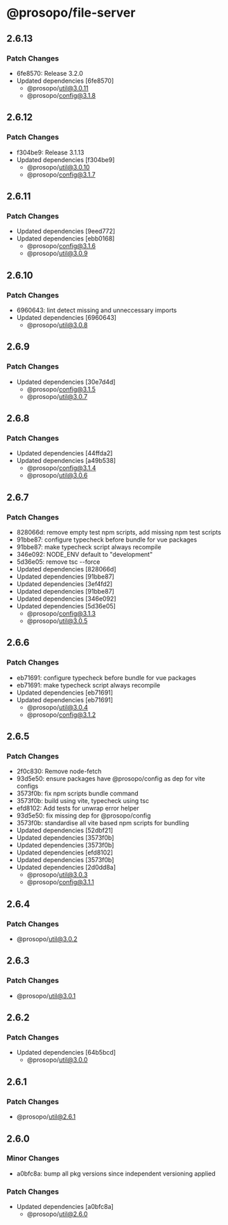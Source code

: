 # @prosopo/file-server

## 2.6.13
### Patch Changes

- 6fe8570: Release 3.2.0
- Updated dependencies [6fe8570]
  - @prosopo/util@3.0.11
  - @prosopo/config@3.1.8

## 2.6.12
### Patch Changes

- f304be9: Release 3.1.13
- Updated dependencies [f304be9]
  - @prosopo/util@3.0.10
  - @prosopo/config@3.1.7

## 2.6.11
### Patch Changes

- Updated dependencies [9eed772]
- Updated dependencies [ebb0168]
  - @prosopo/config@3.1.6
  - @prosopo/util@3.0.9

## 2.6.10
### Patch Changes

- 6960643: lint detect missing and unneccessary imports
- Updated dependencies [6960643]
  - @prosopo/util@3.0.8

## 2.6.9
### Patch Changes

- Updated dependencies [30e7d4d]
  - @prosopo/config@3.1.5
  - @prosopo/util@3.0.7

## 2.6.8
### Patch Changes

- Updated dependencies [44ffda2]
- Updated dependencies [a49b538]
  - @prosopo/config@3.1.4
  - @prosopo/util@3.0.6

## 2.6.7
### Patch Changes

- 828066d: remove empty test npm scripts, add missing npm test scripts
- 91bbe87: configure typecheck before bundle for vue packages
- 91bbe87: make typecheck script always recompile
- 346e092: NODE_ENV default to "development"
- 5d36e05: remove tsc --force
- Updated dependencies [828066d]
- Updated dependencies [91bbe87]
- Updated dependencies [3ef4fd2]
- Updated dependencies [91bbe87]
- Updated dependencies [346e092]
- Updated dependencies [5d36e05]
  - @prosopo/config@3.1.3
  - @prosopo/util@3.0.5

## 2.6.6
### Patch Changes

- eb71691: configure typecheck before bundle for vue packages
- eb71691: make typecheck script always recompile
- Updated dependencies [eb71691]
- Updated dependencies [eb71691]
  - @prosopo/util@3.0.4
  - @prosopo/config@3.1.2

## 2.6.5
### Patch Changes

- 2f0c830: Remove node-fetch
- 93d5e50: ensure packages have @prosopo/config as dep for vite configs
- 3573f0b: fix npm scripts bundle command
- 3573f0b: build using vite, typecheck using tsc
- efd8102: Add tests for unwrap error helper
- 93d5e50: fix missing dep for @prosopo/config
- 3573f0b: standardise all vite based npm scripts for bundling
- Updated dependencies [52dbf21]
- Updated dependencies [3573f0b]
- Updated dependencies [3573f0b]
- Updated dependencies [efd8102]
- Updated dependencies [3573f0b]
- Updated dependencies [2d0dd8a]
  - @prosopo/util@3.0.3
  - @prosopo/config@3.1.1

## 2.6.4
### Patch Changes

  - @prosopo/util@3.0.2

## 2.6.3
### Patch Changes

  - @prosopo/util@3.0.1

## 2.6.2
### Patch Changes

- Updated dependencies [64b5bcd]
  - @prosopo/util@3.0.0

## 2.6.1
### Patch Changes

  - @prosopo/util@2.6.1

## 2.6.0

### Minor Changes

- a0bfc8a: bump all pkg versions since independent versioning applied

### Patch Changes

- Updated dependencies [a0bfc8a]
  - @prosopo/util@2.6.0
